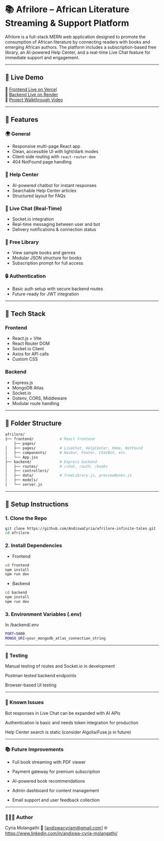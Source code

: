 # 📚 Afrilore – African Literature Streaming & Support Platform

Afrilore is a full-stack MERN web application designed to promote the consumption of African literature by connecting readers with books and emerging African authors. The platform includes a subscription-based free library, an AI-powered Help Center, and a real-time Live Chat feature for immediate support and engagement.

---

## 🚀 Live Demo

🔗 [Frontend Live on Vercel](https://afrilore-infinite-tales.vercel.app/)  
🔗 [Backend Live on Render](https://afrilore-infinite-tales.onrender.com/)  
📝 [Project Walkthrough Video](https://www.loom.com/share/cd54114724a6440e97cde219dfa1f1a1?sid=81b6dc9c-bace-46a6-81f7-e6362b0c2d3a)

---

## 📌 Features

### 🌍 General
- Responsive multi-page React app
- Clean, accessible UI with light/dark modes
- Client-side routing with `react-router-dom`
- 404 NotFound page handling

### 🧠 Help Center
- AI-powered chatbot for instant responses
- Searchable Help Center articles
- Structured layout for FAQs

### 💬 Live Chat (Real-Time)
- Socket.io integration
- Real-time messaging between user and bot
- Delivery notifications & connection status

### 📖 Free Library
- View sample books and genres
- Modular JSON structure for books
- Subscription prompt for full access

### 🔒 Authentication
- Basic auth setup with secure backend routes
- Future-ready for JWT integration

---

## 🧱 Tech Stack

### Frontend
- React.js + Vite
- React Router DOM
- Socket.io Client
- Axios for API calls
- Custom CSS

### Backend
- Express.js
- MongoDB Atlas
- Socket.io
- Dotenv, CORS, Middleware
- Modular route handling

---

## 📂 Folder Structure

```bash
afrilore/
├── frontend/            # React frontend 
    ├── pages/
│   ├── pages/           # LiveChat, HelpCenter, Home, NotFound
│   ├── components/      # Navbar, Footer, ChatBot, etc.
│   └── App.jsx
├── backend/             # Express backend
│   ├── routes/          # /chat, /auth, /books
│   ├── controllers/
│   ├── data/            # freeLibrary.js, previewBooks.js
│   ├── models/
│   └── server.js
```

---

## 🔧 Setup Instructions

### 1. Clone the Repo
```bash 
git clone https://github.com/AndiswaCyria/afrilore-infinite-tales.git
cd afrilore
```

### 2. Install Dependencies
- Frontend 
```bash
cd frontend
npm install
npm run dev
```

- Backend 
```bash
cd backend
npm install
npm run dev
```

### 3. Environment Variables (.env)
In /backend/.env 
```bash
PORT=5000
MONGO_URI=your_mongodb_atlas_connection_string
```
---

### 🧪 Testing
Manual testing of routes and Socket.io in development

Postman tested backend endpoints

Browser-based UI testing

---

### 📝 Known Issues
Bot responses in Live Chat can be expanded with AI APIs

Authentication is basic and needs token integration for production

Help Center search is static (consider Algolia/Fuse.js in future)

---

### 📚 Future Improvements
- Full book streaming with PDF viewer

- Payment gateway for premium subscription

- AI-powered book recommendations

- Admin dashboard for content management

- Email support and user feedback collection

---

### 👩🏽‍💻 Author
Cyria Molangathi
📧 [andiswacyriam@gmail.com]
🌐 https://www.linkedin.com/in/andiswa-cyria-molangathi/
